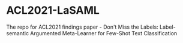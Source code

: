 # ACL2021-LaSAML
The repo for ACL2021 findings paper - Don't Miss the Labels: Label-semantic Argumented Meta-Learner for Few-Shot Text Classification
